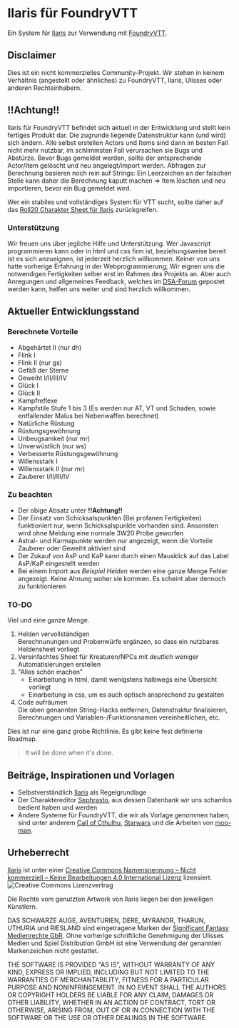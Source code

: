# Ilaris für FoundryVTT
Ein System für [Ilaris](https://ilarisblog.wordpress.com/) zur Verwendung mit [FoundryVTT](https://foundryvtt.com/).

## Disclaimer

Dies ist ein nicht kommerzielles Community-Projekt.
Wir stehen in keinem Verhältnis (angestellt oder ähnliches) zu FoundryVTT, Ilaris, Ulisses oder anderen Rechteinhabern. 

## !!Achtung!!

Ilaris für FoundryVTT befindet sich aktuell in der Entwicklung und stellt kein fertiges Produkt dar.
Die zugrunde liegende Datenstruktur kann (und wird) sich ändern. Alle selbst erstellen Actors und Items sind dann im besten Fall nicht mehr nutzbar, im schlimmsten Fall verursachen sie Bugs und Abstürze.
Bevor Bugs gemeldet werden, sollte der entsprechende Actor/Item gelöscht und neu angelegt/import werden.
Abfragen zur Berechnung basieren noch rein auf Strings: Ein Leerzeichen an der falschen Stelle kann daher die Berechnung kaputt machen => Item löschen und neu importieren, bevor ein Bug gemeldet wird.  

Wer ein stabiles und vollständiges System für VTT sucht, sollte daher auf das [Roll20 Charakter Sheet für Ilaris](https://github.com/Roll20/roll20-character-sheets/tree/master/Das_Schwarze_Auge_Ilaris) zurückgreifen. 


### Unterstützung
Wir freuen uns über jegliche Hilfe und Unterstützung.
Wer Javascript programmieren kann oder in html und css firm ist, beziehungsweise bereit ist es sich anzueignen, ist jederzeit herzlich willkommen.
Keiner von uns hatte vorherige Erfahrung in der Webprogrammierung; Wir eignen uns die notwendigen Fertigkeiten selber erst im Rahmen des Projekts an.
Aber auch Anregungen und allgemeines Feedback, welches im [DSA-Forum](https://dsaforum.de/viewtopic.php?f=180&t=55746&sid=58516b319511875ce0bc2dc00b379b4d) gepostet werden kann, helfen uns weiter und sind herzlich willkommen.

## Aktueller Entwicklungsstand
### Berechnete Vorteile
* Abgehärtet II (nur dh)
* Flink I
* Flink II (nur gs)
* Gefäß der Sterne
* Geweiht I/II/III/IV
* Glück I
* Glück II
* Kampfreflexe
* Kampfstile Stufe 1 bis 3 (Es werden nur AT, VT und Schaden, sowie entfallender Malus bei Nebenwaffen berechnet)
* Natürliche Rüstung
* Rüstungsgewöhnung
* Unbeugsamkeit (nur mr)
* Unverwüstlich (nur ws)
* Verbesserte Rüstungsgewöhnung
* Willensstark I
* Willensstark II (nur mr)
* Zauberer I/II/III/IV

### Zu beachten
* Der obige Absatz unter **!!Achtung!!**
* Der Einsatz von Schicksalspunkten (Bei profanen Fertigkeiten) funktioniert nur, wenn Schicksalspunkte vorhanden sind. Ansonsten wird ohne Meldung eine normale 3W20 Probe geworfen
* Astral- und Karmapunkte werden nur angezeigt, wenn die Vorteile Zauberer oder Geweiht aktiviert sind
* Der Zukauf von AsP und KaP kann durch einen Mausklick auf das Label AsP/KaP eingestellt werden
* Bei einem Import aus *Beispiel Helden* werden eine ganze Menge Fehler angezeigt. Keine Ahnung woher sie kommen. Es scheint aber dennoch zu funktionieren

### TO-DO
Viel und eine ganze Menge. 
1. Helden vervollständigen    
Berechnunungen und Probenwürfe ergänzen, so dass ein nutzbares Heldensheet vorliegt
2. Vereinfachtes Sheet für Kreaturen/NPCs mit *deutlich* weniger Automatisierungen erstellen 
3. "Alles schön machen"    
    * Einarbeitung in html, damit wenigstens halbwegs eine Übersicht vorliegt
    * Einarbeitung in css, um es auch optisch ansprechend zu gestalten
4. Code aufräumen    
Die oben genannten String-Hacks entfernen, Datenstruktur finalisieren, Berechnungen und Variablen-/Funktionsnamen vereinheitlichen, etc.

Dies ist nur eine ganz grobe Richtlinie. Es gibt keine fest definierte Roadmap. 
> It will be done when it's done.

## Beiträge, Inspirationen und Vorlagen
* Selbstverständlich [Ilaris](https://ilarisblog.wordpress.com/) als Regelgrundlage
* Der Charaktereditor [Sephrasto](https://github.com/Aeolitus/Sephrasto), aus dessen Datenbank wir uns schamlos bedient haben und werden
* Andere Systeme für FoundryVTT, die wir als Vorlage genommen haben, sind unter anderem [Call of Cthulhu](https://github.com/HavlockV/CoC7-FoundryVTT), [Starwars](https://github.com/StarWarsFoundryVTT/StarWarsFFG) und die Arbeiten von [moo-man](https://github.com/moo-man).


## Urheberrecht

[Ilaris](https://ilarisblog.wordpress.com/) ist unter einer [Creative Commons Namensnennung – Nicht kommerziell – Keine Bearbeitungen 4.0 International Lizenz](http://creativecommons.org/licenses/by-nc-nd/4.0/) lizensiert. ![Creative Commons Lizenzvertrag](https://licensebuttons.net/l/by-nc-nd/4.0/80x15.png)

Die Rechte vom genutzten Artwork von Ilaris liegen bei den jeweiligen Künstlern.

DAS SCHWARZE AUGE, AVENTURIEN, DERE, MYRANOR, THARUN, UTHURIA und RIESLAND sind eingetragene Marken der [Significant Fantasy Medienrechte GbR](http://www.wiki-aventurica.de/wiki/Significant_Fantasy). Ohne vorherige schriftliche Genehmigung der Ulisses Medien und Spiel Distribution GmbH ist eine Verwendung der genannten Markenzeichen nicht gestattet.

THE SOFTWARE IS PROVIDED "AS IS", WITHOUT WARRANTY OF ANY KIND, EXPRESS OR
IMPLIED, INCLUDING BUT NOT LIMITED TO THE WARRANTIES OF MERCHANTABILITY,
FITNESS FOR A PARTICULAR PURPOSE AND NONINFRINGEMENT. IN NO EVENT SHALL THE
AUTHORS OR COPYRIGHT HOLDERS BE LIABLE FOR ANY CLAIM, DAMAGES OR OTHER
LIABILITY, WHETHER IN AN ACTION OF CONTRACT, TORT OR OTHERWISE, ARISING FROM,
OUT OF OR IN CONNECTION WITH THE SOFTWARE OR THE USE OR OTHER DEALINGS IN THE
SOFTWARE.
